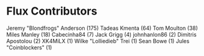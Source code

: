 Flux Contributors
==================

Jeremy "Blondfrogs" Anderson (175)
Tadeas Kmenta (64)
Tom Moulton (38)
Miles Manley (18)
Cabecinha84 (7)
Jack Grigg (4)
johnhanlon86 (2)
Dimitris Apostolou (2)
XK4MiLX (1)
Wilke "Lolliedieb" Trei (1)
Sean Bowe (1)
Jules "Coinblockers" (1)
